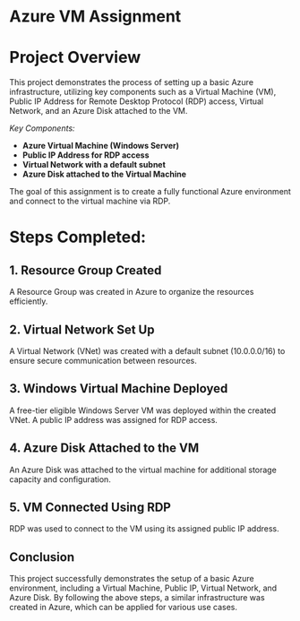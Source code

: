 # Azure VM Assignment

# Project Overview
This project demonstrates the process of setting up a basic Azure infrastructure, utilizing key components such as a Virtual Machine (VM), Public IP Address for Remote Desktop Protocol (RDP) access, Virtual Network, and an Azure Disk attached to the VM.

*Key Components:*
- **Azure Virtual Machine (Windows Server)**
- **Public IP Address for RDP access**
- **Virtual Network with a default subnet**
- **Azure Disk attached to the Virtual Machine**

The goal of this assignment is to create a fully functional Azure environment and connect to the virtual machine via RDP.

# Steps Completed:

## 1. Resource Group Created
A Resource Group was created in Azure to organize the resources efficiently.

## 2. Virtual Network Set Up
A Virtual Network (VNet) was created with a default subnet (10.0.0.0/16) to ensure secure communication between resources.

## 3. Windows Virtual Machine Deployed
A free-tier eligible Windows Server VM was deployed within the created VNet. A public IP address was assigned for RDP access.

## 4. Azure Disk Attached to the VM
An Azure Disk was attached to the virtual machine for additional storage capacity and configuration.

## 5. VM Connected Using RDP
RDP was used to connect to the VM using its assigned public IP address.

## Conclusion
This project successfully demonstrates the setup of a basic Azure environment, including a Virtual Machine, Public IP, Virtual Network, and Azure Disk. By following the above steps, a similar infrastructure was created in Azure, which can be applied for various use cases.
